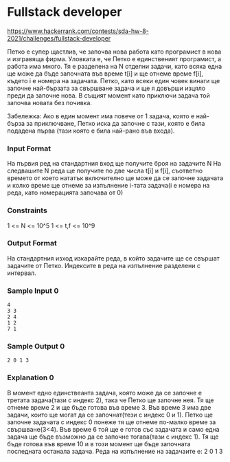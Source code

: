 # Fullstack developer

https://www.hackerrank.com/contests/sda-hw-8-2021/challenges/fullstack-developer

Петко е супер щастлив, че започва нова работа като програмист в нова и изгравяща фирма. Уловката е, че Петко е единственият програмист, а работа има много. Тя е разделена на N отделни задачи, като всяка една ще може да бъде започната във време t[i] и ще отнеме време f[i], където i е номера на задачата. Петко, като всеки един човек винаги ще започне най-бързата за свършване задача и ще я довърши изцяло преди да започне нова. В същият момент като приключи задача той започва новата без почивка.

Забележка: Ако в един момент има повече от 1 задача, която е най-бърза за приключване, Петко иска да започне с тази, която е била подадена първа (тази която е била най-рано във входа).

### Input Format

На първия ред на стандартния вход ще получите броя на задачите N На следвашите N реда ще получите по две числа t[i] и f[i], съответно времето от което нататък включително ще може да се започне задачата и колко време ще отнеме за изпълнение i-тата задача(i e номера на реда, като номерацията започава от 0)

### Constraints

1 <= N <= 10^5 1 <= t,f <= 10^9

### Output Format

На стандартния изход изкарайте реда, в който задачите ще се свършат задачите от Петко. Индексите в реда на изпълнение разделени с интервал.

### Sample Input 0

```
4
3 3
2 4
1 2
7 1
```

### Sample Output 0

```
2 0 1 3
```

### Explanation 0

В момент едно единствеанта задача, която може да се започне е третата задача(тази с индекс 2), така че Петко ще започне нея. Тя ще отнеме време 2 и ще бъде готова във време 3. Във време 3 има две задачи, които ще могат да се започнат(тези с индекс 0 и 1). Петко ще започне задачата с индекс 0 понеже тя ще отнеме по-малко време за свършване(3<4). Във време 6 той ще е готов със задачата и само една задача ще бъде възможно да се започне тогава(тази с индекс 1). Тя ще бъде готова във време 10 и в този момент ще бъде започната последната останала задача. Реда на изпълнение на задачаите е: 2 0 1 3